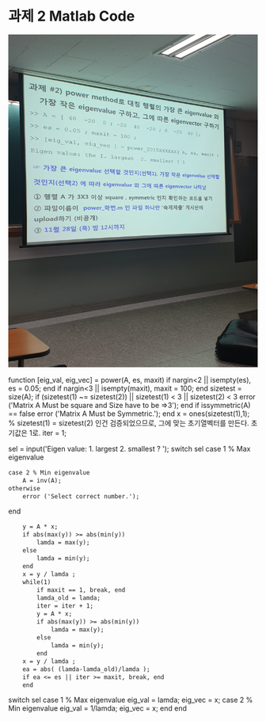 # 과제 2 Matlab Code

![HW2](HW2.jpg)

function [eig_val, eig_vec] = power(A, es, maxit)
if nargin<2 || isempty(es), es = 0.05; end
if nargin<3 || isempty(maxit), maxit = 100; end
sizetest = size(A);
if (sizetest(1) ~= sizetest(2)) || sizetest(1) < 3 || sizetest(2) < 3
    error ('Matrix A Must be square and Size have to be =>3');
end
if issymmetric(A) == false
    error ('Matrix A Must be Symmetric.');
end
x = ones(sizetest(1),1); % sizetest(1) = sizetest(2) 인건 검증되었으므로, 그에 맞는 초기열벡터를 만든다. 초기값은 1로.
iter = 1;

sel = input('Eigen value: 1. largest 2. smallest ? ');
switch sel
    case 1 % Max eigenvalue
        
    case 2 % Min eigenvalue
        A = inv(A);
    otherwise
        error ('Select correct number.');
end

        y = A * x;
        if abs(max(y)) >= abs(min(y))
            lamda = max(y);
        else
            lamda = min(y);
        end
        x = y / lamda ;
        while(1)
            if maxit == 1, break, end
            lamda_old = lamda;
            iter = iter + 1;
            y = A * x;
            if abs(max(y)) >= abs(min(y))
                lamda = max(y);
            else
                lamda = min(y);
            end
        x = y / lamda ;
        ea = abs( (lamda-lamda_old)/lamda );
        if ea <= es || iter >= maxit, break, end
        end

switch sel
    case 1 % Max eigenvalue
        eig_val = lamda;
        eig_vec = x;
    case 2 % Min eigenvalue
        eig_val = 1/lamda;
        eig_vec = x;
end
end